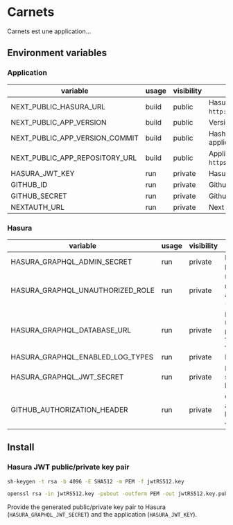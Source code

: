 # Carnets

Carnets est une application...

## Environment variables

### Application

| variable                       | usage | visibility | description                                                              |
|--------------------------------|-------|------------|--------------------------------------------------------------------------|
| NEXT_PUBLIC_HASURA_URL         | build | public     | Hasura API URL (eg: `http://localhost:8080/v1/graphql`)                  |
| NEXT_PUBLIC_APP_VERSION        | build | public     | Version of the application (eg: `1.4.2`)                                 |
| NEXT_PUBLIC_APP_VERSION_COMMIT | build | public     | Hash of the commit related to the application version                    |
| NEXT_PUBLIC_APP_REPOSITORY_URL | build | public     | Application repository URL (eg: `https://github.com/SocialGouv/carnets`) |
| HASURA_JWT_KEY                 | run   | private    | Hasura jwt signature private key                                         |
| GITHUB_ID                      | run   | private    | Github authentication ID                                                 |
| GITHUB_SECRET                  | run   | private    | Github authentication secret                                             |
| NEXTAUTH_URL                   | run   | private    | Next Auth base URL                                                       |

### Hasura

| variable                         | usage | visibility | description                                                                         |
|----------------------------------|-------|------------|-------------------------------------------------------------------------------------|
| HASURA_GRAPHQL_ADMIN_SECRET      | run   | private    | Hasura admin password                                                               |
| HASURA_GRAPHQL_UNAUTHORIZED_ROLE | run   | private    | Unauthenticated role allowed to access Hasura API (eg: `anonymous`)                 |
| HASURA_GRAPHQL_DATABASE_URL      | run   | private    | Postgres database URL (eg: `postgres://<user>:<password>@<host>:<port>/<database>`) |
| HASURA_GRAPHQL_ENABLED_LOG_TYPES | run   | private    | Hasura log types                                                                    |
| HASURA_GRAPHQL_JWT_SECRET        | run   | private    | Hasura jwt signature public key                                                     |
| GITHUB_AUTHORIZATION_HEADER      | run   | private    | Github API authentication header (eg: `bearer <github_key>`)                        |

## Install

### Hasura JWT public/private key pair

```bash
sh-keygen -t rsa -b 4096 -E SHA512 -m PEM -f jwtRS512.key
```
```bash
openssl rsa -in jwtRS512.key -pubout -outform PEM -out jwtRS512.key.pub
```

Provide the generated public/private key pair to Hasura (`HASURA_GRAPHQL_JWT_SECRET`) and the application (`HASURA_JWT_KEY`).
